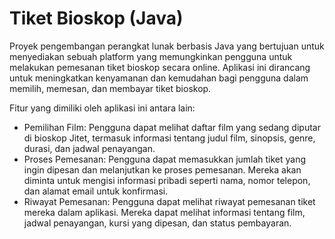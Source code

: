 # Tiket Bioskop (Java)

Proyek pengembangan perangkat lunak berbasis Java yang bertujuan untuk menyediakan sebuah platform yang memungkinkan pengguna untuk melakukan pemesanan tiket bioskop secara online. Aplikasi ini dirancang untuk meningkatkan kenyamanan dan kemudahan bagi pengguna dalam memilih, memesan, dan membayar tiket bioskop.

Fitur yang dimiliki oleh aplikasi ini antara lain:

- Pemilihan Film: Pengguna dapat melihat daftar film yang sedang diputar di bioskop Jitet, termasuk informasi tentang judul film, sinopsis, genre, durasi, dan jadwal penayangan.
- Proses Pemesanan: Pengguna dapat memasukkan jumlah tiket yang ingin dipesan dan melanjutkan ke proses pemesanan. Mereka akan diminta untuk mengisi informasi pribadi seperti nama, nomor telepon, dan alamat email untuk konfirmasi.
- Riwayat Pemesanan: Pengguna dapat melihat riwayat pemesanan tiket mereka dalam aplikasi. Mereka dapat melihat informasi tentang film, jadwal penayangan, kursi yang dipesan, dan status pembayaran.
